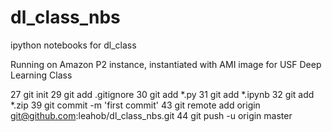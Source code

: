 # dl_class_nbs
ipython notebooks for dl_class

Running on Amazon P2 instance, instantiated with AMI image for USF Deep Learning Class

   27  git init
   29  git add .gitignore 
   30  git add *.py
   31  git add *.ipynb
   32  git add *.zip
   39  git commit -m 'first commit'
   43  git remote add origin git@github.com:leahob/dl_class_nbs.git
   44  git push -u origin master
